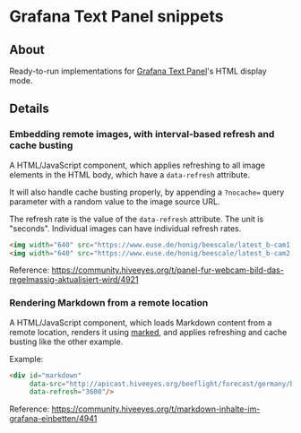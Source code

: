 # Grafana Text Panel snippets


## About

Ready-to-run implementations for [Grafana Text Panel]'s HTML display mode.


## Details

### Embedding remote images, with interval-based refresh and cache busting

A HTML/JavaScript component, which applies refreshing to all image elements in the
HTML body, which have a `data-refresh` attribute.

It will also handle cache busting properly, by appending a `?nocache=` query parameter
with a random value to the image source URL.

The refresh rate is the value of the `data-refresh` attribute. The unit is "seconds".
Individual images can have individual refresh rates.
```html
<img width="640" src="https://www.euse.de/honig/beescale/latest_b-cam1.jpg" data-refresh="10"/>
<img width="640" src="https://www.euse.de/honig/beescale/latest_b-cam2.jpg" data-refresh="15"/>
```

Reference: https://community.hiveeyes.org/t/panel-fur-webcam-bild-das-regelmassig-aktualisiert-wird/4921


### Rendering Markdown from a remote location

A HTML/JavaScript component, which loads Markdown content from a remote location,
renders it using [marked], and applies refreshing and cache busting like the other example.

Example:
```html
<div id="markdown"
     data-src="http://apicast.hiveeyes.org/beeflight/forecast/germany/brandenburg/potsdam?format=table-markdown"
     data-refresh="3600"/>
```

Reference: https://community.hiveeyes.org/t/markdown-inhalte-im-grafana-einbetten/4941


[Grafana Text Panel]: https://grafana.com/docs/grafana/latest/panels-visualizations/visualizations/text/
[marked]: https://github.com/markedjs/marked
